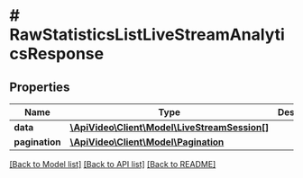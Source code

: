 # # RawStatisticsListLiveStreamAnalyticsResponse

## Properties

Name | Type | Description | Notes
------------ | ------------- | ------------- | -------------
**data** | [**\ApiVideo\Client\Model\LiveStreamSession[]**](LiveStreamSession.md) |  |
**pagination** | [**\ApiVideo\Client\Model\Pagination**](Pagination.md) |  |

[[Back to Model list]](../../README.md#models) [[Back to API list]](../../README.md#endpoints) [[Back to README]](../../README.md)
